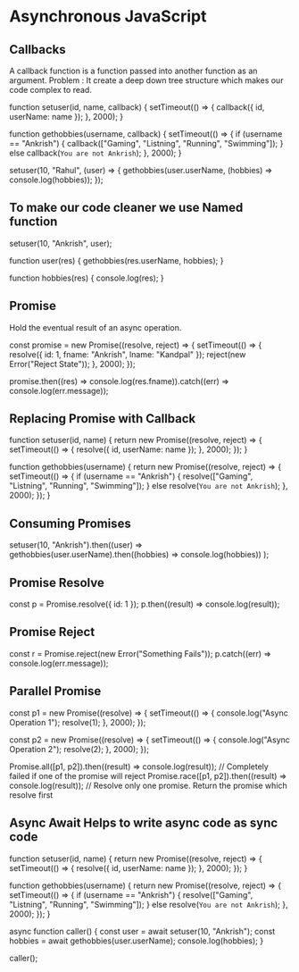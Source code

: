 # Asynchronous JavaScript

## Callbacks
A callback function is a function passed into another function as an argument. Problem :  It create a deep down tree structure which makes our code complex to read.

function setuser(id, name, callback) {
  setTimeout(() => {
    callback({ id, userName: name });
  }, 2000);
}

function gethobbies(username, callback) {
  setTimeout(() => {
    if (username == "Ankrish") {
      callback(["Gaming", "Listning", "Running", "Swimming"]);
    } else callback(`You are not Ankrish`);
  }, 2000);
}

setuser(10, "Rahul", (user) => {
  gethobbies(user.userName, (hobbies) => console.log(hobbies));
});

## To make our code cleaner we use Named function

setuser(10, "Ankrish", user);

function user(res) {
  gethobbies(res.userName, hobbies);
}

function hobbies(res) {
  console.log(res);
}

## Promise
Hold the eventual result of an async operation.

const promise = new Promise((resolve, reject) => {
  setTimeout(() => {
    resolve({ id: 1, fname: "Ankrish", lname: "Kandpal" });
    reject(new Error("Reject State"));
  }, 2000);
});

promise.then((res) => console.log(res.fname)).catch((err) => console.log(err.message));

## Replacing Promise with Callback

function setuser(id, name) {
  return new Promise((resolve, reject) => {
    setTimeout(() => {
      resolve({ id, userName: name });
    }, 2000);
  });
}

function gethobbies(username) {
  return new Promise((resolve, reject) => {
    setTimeout(() => {
      if (username == "Ankrish") {
        resolve(["Gaming", "Listning", "Running", "Swimming"]);
      } else resolve(`You are not Ankrish`);
    }, 2000);
  });
}

## Consuming Promises
setuser(10, "Ankrish").then((user) =>
  gethobbies(user.userName).then((hobbies) => console.log(hobbies))
);

## Promise Resolve
const p = Promise.resolve({ id: 1 });
p.then((result) => console.log(result));

## Promise Reject
const r = Promise.reject(new Error("Something Fails"));
p.catch((err) => console.log(err.message));

## Parallel Promise
const p1 = new Promise((resolve) => {
  setTimeout(() => {
    console.log("Async Operation 1");
    resolve(1);
  }, 2000);
});

const p2 = new Promise((resolve) => {
  setTimeout(() => {
    console.log("Async Operation 2");
    resolve(2);
  }, 2000);
});

Promise.all([p1, p2]).then((result) => console.log(result)); // Completely failed if one of the promise will reject
Promise.race([p1, p2]).then((result) => console.log(result)); // Resolve only one promise. Return the promise which resolve first

## Async Await Helps to write async code as sync code
function setuser(id, name) {
  return new Promise((resolve, reject) => {
    setTimeout(() => {
      resolve({ id, userName: name });
    }, 2000);
  });
}

function gethobbies(username) {
  return new Promise((resolve, reject) => {
    setTimeout(() => {
      if (username == "Ankrish") {
        resolve(["Gaming", "Listning", "Running", "Swimming"]);
      } else resolve(`You are not Ankrish`);
    }, 2000);
  });
}

async function caller() {
  const user = await setuser(10, "Ankrish");
  const hobbies = await gethobbies(user.userName);
  console.log(hobbies);
}

caller();
